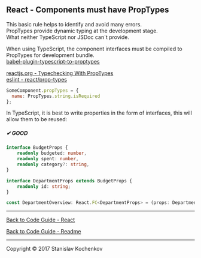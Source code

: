 ## React - Components must have PropTypes

This basic rule helps to identify and avoid many errors.  
PropTypes provide dynamic typing at the development stage.  
What neither TypeScript nor JSDoc can`t provide.

When using TypeScript, the component interfaces must be compiled to PropTypes for development bundle.  
[babel-plugin-typescript-to-proptypes](https://www.npmjs.com/package/babel-plugin-typescript-to-proptypes)

[reactjs.org - Typechecking With PropTypes](https://reactjs.org/docs/typechecking-with-proptypes.html)  
[eslint - react/prop-types](https://github.com/yannickcr/eslint-plugin-react/blob/master/docs/rules/prop-types.md)

```javascript
SomeComponent.propTypes = {
  name: PropTypes.string.isRequired
};
```

In TypeScript, it is best to write properties in the form of interfaces, this will allow them to be reused:

##### ✔ GOOD

```typescript
interface BudgetProps {
    readonly budgeted: number,
    readonly spent: number,
    readonly category?: string,
}

interface DepartmentProps extends BudgetProps {
    readonly id: string;
}

const DepartmentOverview: React.FC<DepartmentProps> = (props: DepartmentProps) => {}
```

---

[Back to Code Guide - React](https://github.com/UserBug/codeGuide/tree/v2/docs/react)

[Back to Code Guide - Readme](https://github.com/UserBug/codeGuide/tree/v2)

---
Copyright © 2017 Stanislav Kochenkov